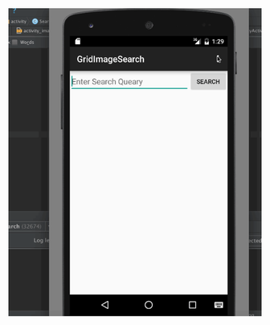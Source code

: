 <img src='https://github.com/sunnyg522/AndroidImageSearch/blob/master/ImageSearch.gif' width='' alt='Video Walkthrough' />
